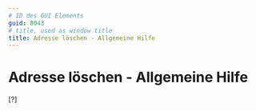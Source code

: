 ```yaml
---
# ID des GUI Elements
guid: 8043
# title, used as window title
title: Adresse löschen - Allgemeine Hilfe
---
```


# Adresse löschen - Allgemeine Hilfe

[?]

